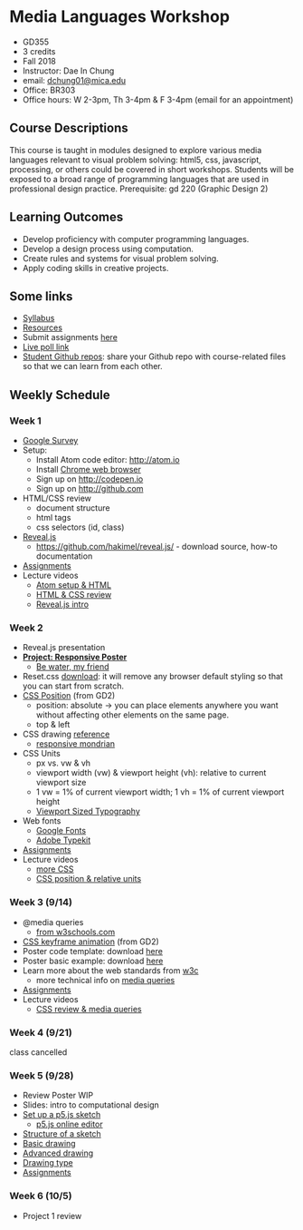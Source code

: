 # Media Languages Workshop

- GD355
- 3 credits
- Fall 2018
- Instructor: Dae In Chung
- email: [dchung01@mica.edu](mailto:dchung01@mica.edu)
- Office: BR303
- Office hours: W 2-3pm, Th 3-4pm & F 3-4pm (email for an appointment)


## Course Descriptions

This course is taught in modules designed to explore various media languages relevant to visual problem solving: html5, css, javascript, processing, or others could be covered in short workshops. Students will be exposed to a broad range of programming languages that are used in professional design practice. Prerequisite: gd 220 (Graphic Design 2)

## Learning Outcomes
- Develop proficiency with computer programming languages.
- Develop a design process using computation.
- Create rules and systems for visual problem solving.
- Apply coding skills in creative projects.

## Some links
- [Syllabus](files/MICA-18FA-GD355-Syllabus.pdf)
- [Resources](lectures/resources.md)
- Submit assignments [here](https://drive.google.com/drive/folders/1EE06L-9NFmaqm2JSXTny-ulGUbdB3Mw2?usp=sharing)
- [Live poll link](https://pollev.com/daechung096)
- [Student Github repos](lectures/student-repos.md): share your Github repo with course-related files so that we can learn from each other.

## Weekly Schedule

### Week 1
- [Google Survey](https://goo.gl/forms/MzCzuH5Kxp6K6dGj1)
- Setup:
  - Install Atom code editor: http://atom.io
  - Install [Chrome web browser](https://www.google.com/chrome)
  - Sign up on http://codepen.io
  - Sign up on http://github.com
- HTML/CSS review
  - document structure
  - html tags
  - css selectors (id, class)
- [Reveal.js](http://revealjs.com)
  - https://github.com/hakimel/reveal.js/ - download source, how-to documentation
- [Assignments](lectures/w1-assignments.md)
- Lecture videos
  - [Atom setup & HTML](https://www.youtube.com/watch?v=L_zuVMNecgs&t=1s&index=2&list=PLpnblWsU0QoTc_EwN8nCFXtpBq7ddR-uj)
  - [HTML & CSS review](https://www.youtube.com/watch?v=muUnU1fbF8Q&t=0s&index=4&list=PLpnblWsU0QoTc_EwN8nCFXtpBq7ddR-uj)
  - [Reveal.js intro](https://www.youtube.com/watch?v=Qr8U7duGymU&t=0s&index=3&list=PLpnblWsU0QoTc_EwN8nCFXtpBq7ddR-uj)

### Week 2
- Reveal.js presentation
- **[Project: Responsive Poster](lectures/proj-responsive-poster.md)**
  - [Be water, my friend](https://www.youtube.com/watch?v=vDbPMAlZ-04)
- Reset.css [download](https://meyerweb.com/eric/tools/css/reset/): it will remove any browser default styling so that you can start from scratch.
- [CSS Position](https://github.com/cdaein/mica-gd220/blob/spring2018/lectures/w6-css-layout-position.md) (from GD2)
  - position: absolute -> you can place elements anywhere you want without affecting other elements on the same page.
  - top & left
- CSS drawing [reference](https://css-tricks.com/examples/ShapesOfCSS/)
  - [responsive mondrian](https://labs.jensimmons.com/2017/01-011.html)
- CSS Units
  - px vs. vw & vh
  - viewport width (vw) & viewport height (vh): relative to current viewport size
  - 1 vw = 1% of current viewport width; 1 vh = 1% of current viewport height
  - [Viewport Sized Typography](https://css-tricks.com/viewport-sized-typography/)
- Web fonts
  - [Google Fonts](http://fonts.google.com)
  - [Adobe Typekit](http://typekit.com)
- [Assignments](lectures/w2-assignments.md)
- Lecture videos
  - [more CSS](https://www.youtube.com/watch?v=obZMP7FQbIo&list=PLpnblWsU0QoTc_EwN8nCFXtpBq7ddR-uj&index=5&t=0s)
  - [CSS position & relative units](https://www.youtube.com/watch?v=6F8BEmcpQEs&index=5&list=PLpnblWsU0QoTc_EwN8nCFXtpBq7ddR-uj)


### Week 3 (9/14)
- @media queries
  - [from w3schools.com](https://www.w3schools.com/css/css_rwd_mediaqueries.asp)
- [CSS keyframe animation](https://github.com/cdaein/mica-gd220/blob/spring2018/lectures/w8-css-animation-basics.md) (from GD2)
- Poster code template: download [here](files/poster-code-template.zip)
- Poster basic example: download [here](files/poster-basic-example.zip)
- Learn more about the web standards from [w3c](https://www.w3.org)
  - more technical info on [media queries](https://www.w3.org)
- [Assignments](lectures/w3-assignments.md)
- Lecture videos
  - [CSS review & media queries](https://youtu.be/31gFEhubObk)

### Week 4 (9/21)
class cancelled

### Week 5 (9/28)
- Review Poster WIP
- Slides: intro to computational design
- [Set up a p5.js sketch](lectures/w5-setup-sketch.md)
  - [p5.js online editor](http://editor.p5js.org)
- [Structure of a sketch](lectures/w5-structure.md)
- [Basic drawing](lectures/w5-basic-drawing.md)
- [Advanced drawing](lectures/w5-adv-drawing.md)
- [Drawing type](lectures/w5-drawing-type.md)
- [Assignments](lectures/w5-assignments.md)

### Week 6 (10/5)
- Project 1 review

<!--
- [Arithmetic](lectures/w3-arithmetic.md)
- [Variables](lectures/w3-variables.md)
- [Randomness](lectures/w3-random.md)
- [Assignments](lectures/w3-assignments.md)

### Week 7 (10/12)
- [Having problems with your code?](lectures/w4-problem-solving.md)
- [Function](lectures/w4-function.md)
- [Transformations](lectures/w4-transformation.md)
- [Conditionals](lectures/w4-conditionals.md)
- [Assignments](lectures/w4-assignments.md)

### Week 8 (10/19)
- [Assignments review](lectures/w5-review.md)
- Loop basics
  - [for loop challenge](lectures/w5-challenge.md)
- Export
  - [How to export images](lectures/w5-image-export.md)
  - [How to export SVG](lectures/w5-svg-export.md) (vector graphics)
- [Assignments](lectures/w5-assignments.md)

### Week 9 (10/26)
- Loop continued
  - [Pattern making with p5.js](https://codepen.io/collection/AyaKxK/)
- Transformations review
- [Annyang](https://www.talater.com/annyang/): Speech recognition JS library
  - [basic example](lectures/w6-annyang.md)
- [Assignments](lectures/w6-assignments.md)

### Week 10
- [Object](lectures/w7-object.md)
- **[Project: Parametric Design System](lectures/proj-parametric-design.md)**
- [Assignments](lectures/w7-assignments.md)

### Week 11
- Project idea/research presentation
- Object review
    - [bouncing ball example](http://alpha.editor.p5js.org/cdaein/sketches/H1ShtILpZ)
- [Array](lectures/w8-array.md)
    - [many bouncing ball example](http://alpha.editor.p5js.org/cdaein/sketches/HybAFLUTb)
    - [interactive bouncing ball example](http://alpha.editor.p5js.org/cdaein/sketches/HJdF8TL6-)
- [Assignments](lectures/w8-assignments.md)

### Week 12

- [Working with CSV data in p5js](lectures/w9-csv.md)
- [Assignments](lectures/w9-assignments.md)

- [Assignments](lectures/w10-assignments.md)

- **[Project 2: Data-driven Form-making](lectures/proj-data-form.md)**
- [How to convert p5js to Processing](lectures/w12-p5-to-processing.md)
    - [Processing transitions](https://github.com/processing/p5.js/wiki/Processing-transition)
- [Assignments](lectures/w12-assignments.md)

### Week 13
*Thanksviging break - no class*

### Week 14
- [Trigonometry](lectures/w14-trigonometry.md)

### Week 15

### Week 16
- Final review


- [Convert Illustrator shape to p5 code](lectures/w2-illust-to-p5.md)
-->

